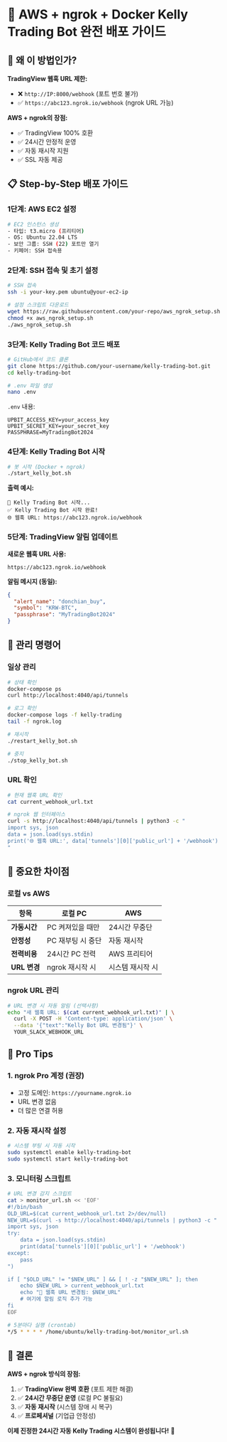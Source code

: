 # 🚀 AWS + ngrok + Docker Kelly Trading Bot 완전 배포 가이드

## 🎯 왜 이 방법인가?

**TradingView 웹훅 URL 제한:**
- ❌ `http://IP:8000/webhook` (포트 번호 불가)
- ✅ `https://abc123.ngrok.io/webhook` (ngrok URL 가능)

**AWS + ngrok의 장점:**
- ✅ TradingView 100% 호환
- ✅ 24시간 안정적 운영
- ✅ 자동 재시작 지원
- ✅ SSL 자동 제공

## 📋 Step-by-Step 배포 가이드

### 1단계: AWS EC2 설정

```bash
# EC2 인스턴스 생성
- 타입: t3.micro (프리티어)
- OS: Ubuntu 22.04 LTS
- 보안 그룹: SSH (22) 포트만 열기
- 키페어: SSH 접속용
```

### 2단계: SSH 접속 및 초기 설정

```bash
# SSH 접속
ssh -i your-key.pem ubuntu@your-ec2-ip

# 설정 스크립트 다운로드
wget https://raw.githubusercontent.com/your-repo/aws_ngrok_setup.sh
chmod +x aws_ngrok_setup.sh
./aws_ngrok_setup.sh
```

### 3단계: Kelly Trading Bot 코드 배포

```bash
# GitHub에서 코드 클론
git clone https://github.com/your-username/kelly-trading-bot.git
cd kelly-trading-bot

# .env 파일 생성
nano .env
```

`.env` 내용:
```
UPBIT_ACCESS_KEY=your_access_key
UPBIT_SECRET_KEY=your_secret_key
PASSPHRASE=MyTradingBot2024
```

### 4단계: Kelly Trading Bot 시작

```bash
# 봇 시작 (Docker + ngrok)
./start_kelly_bot.sh
```

**출력 예시:**
```
🚀 Kelly Trading Bot 시작...
✅ Kelly Trading Bot 시작 완료!
🌐 웹훅 URL: https://abc123.ngrok.io/webhook
```

### 5단계: TradingView 알림 업데이트

**새로운 웹훅 URL 사용:**
```
https://abc123.ngrok.io/webhook
```

**알림 메시지 (동일):**
```json
{
  "alert_name": "donchian_buy",
  "symbol": "KRW-BTC",
  "passphrase": "MyTradingBot2024"
}
```

## 🔧 관리 명령어

### 일상 관리
```bash
# 상태 확인
docker-compose ps
curl http://localhost:4040/api/tunnels

# 로그 확인  
docker-compose logs -f kelly-trading
tail -f ngrok.log

# 재시작
./restart_kelly_bot.sh

# 중지
./stop_kelly_bot.sh
```

### URL 확인
```bash
# 현재 웹훅 URL 확인
cat current_webhook_url.txt

# ngrok 웹 인터페이스
curl -s http://localhost:4040/api/tunnels | python3 -c "
import sys, json
data = json.load(sys.stdin)
print('🌐 웹훅 URL:', data['tunnels'][0]['public_url'] + '/webhook')
"
```

## 🚨 중요한 차이점

### 로컬 vs AWS
| 항목 | 로컬 PC | AWS |
|------|---------|-----|
| **가동시간** | PC 켜져있을 때만 | 24시간 무중단 |
| **안정성** | PC 재부팅 시 중단 | 자동 재시작 |
| **전력비용** | 24시간 PC 전력 | AWS 프리티어 |
| **URL 변경** | ngrok 재시작 시 | 시스템 재시작 시 |

### ngrok URL 관리
```bash
# URL 변경 시 자동 알림 (선택사항)
echo "새 웹훅 URL: $(cat current_webhook_url.txt)" | \
  curl -X POST -H 'Content-type: application/json' \
  --data '{"text":"Kelly Bot URL 변경됨"}' \
  YOUR_SLACK_WEBHOOK_URL
```

## 🎯 Pro Tips

### 1. ngrok Pro 계정 (권장)
- 고정 도메인: `https://yourname.ngrok.io`
- URL 변경 없음
- 더 많은 연결 허용

### 2. 자동 재시작 설정
```bash
# 시스템 부팅 시 자동 시작
sudo systemctl enable kelly-trading-bot
sudo systemctl start kelly-trading-bot
```

### 3. 모니터링 스크립트
```bash
# URL 변경 감지 스크립트
cat > monitor_url.sh << 'EOF'
#!/bin/bash
OLD_URL=$(cat current_webhook_url.txt 2>/dev/null)
NEW_URL=$(curl -s http://localhost:4040/api/tunnels | python3 -c "
import sys, json
try:
    data = json.load(sys.stdin)
    print(data['tunnels'][0]['public_url'] + '/webhook')
except:
    pass
")

if [ "$OLD_URL" != "$NEW_URL" ] && [ ! -z "$NEW_URL" ]; then
    echo $NEW_URL > current_webhook_url.txt
    echo "🚨 웹훅 URL 변경됨: $NEW_URL"
    # 여기에 알림 로직 추가 가능
fi
EOF

# 5분마다 실행 (crontab)
*/5 * * * * /home/ubuntu/kelly-trading-bot/monitor_url.sh
```

## 🎊 결론

**AWS + ngrok 방식의 장점:**
1. ✅ **TradingView 완벽 호환** (포트 제한 해결)
2. ✅ **24시간 무중단 운영** (로컬 PC 불필요)
3. ✅ **자동 재시작** (시스템 장애 시 복구)
4. ✅ **프로페셔널** (기업급 안정성)

**이제 진정한 24시간 자동 Kelly Trading 시스템이 완성됩니다!** 🚀